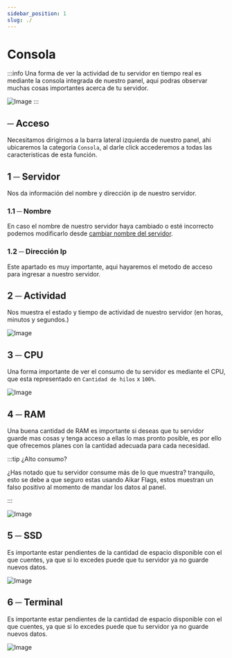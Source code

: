 ```yaml
---
sidebar_position: 1
slug: ./
---
```


# Consola
:::info Una forma de ver la actividad de tu servidor en tiempo real es mediante la consola integrada de nuestro panel, aqui podras observar muchas cosas importantes acerca de tu servidor.

![Image](/img/console.png)
:::

## ─ Acceso
Necesitamos dirigirnos a la barra lateral izquierda de nuestro panel, ahi ubicaremos la categoria `Consola`, al darle click accederemos a todas las caracteristicas de esta función.

## 1 ─ Servidor
Nos da información del nombre y dirección ip de nuestro servidor.
### 1.1 ─ Nombre
En caso el nombre de nuestro servidor haya cambiado o esté incorrecto podemos modificarlo desde [cambiar nombre del servidor](/beepanel/files).
### 1.2 ─ Dirección Ip
Este apartado es muy importante, aqui hayaremos el metodo de acceso para ingresar a nuestro servidor.

## 2 ─ Actividad
Nos muestra el estado y tiempo de actividad de nuestro servidor (en horas, minutos y segundos.)

![Image](/img/activity.png)


## 3 ─  CPU
Una forma importante de ver el consumo de tu servidor es mediante el CPU, que esta representado en `Cantidad de hilos` x `100%`.

![Image](/img/cpu.png)

## 4 ─ RAM
Una buena cantidad de RAM es importante si deseas que tu servidor guarde mas cosas y tenga acceso a ellas lo mas pronto posible, es por ello que ofrecemos planes con la cantidad adecuada para cada necesidad.

:::tip ¿Alto consumo?

¿Has notado que tu servidor consume más de lo que muestra? tranquilo, esto se debe a que seguro estas usando Aikar Flags, estos muestran un falso positivo al momento de mandar los datos al panel.

:::

![Image](/img/ram.png)


## 5 ─  SSD
Es importante estar pendientes de la cantidad de espacio disponible con el que cuentes, ya que si lo excedes puede que tu servidor ya no guarde nuevos datos.

![Image](/img/ssd.png)

## 6 ─  Terminal
Es importante estar pendientes de la cantidad de espacio disponible con el que cuentes, ya que si lo excedes puede que tu servidor ya no guarde nuevos datos.

![Image](/img/ssd.png)
